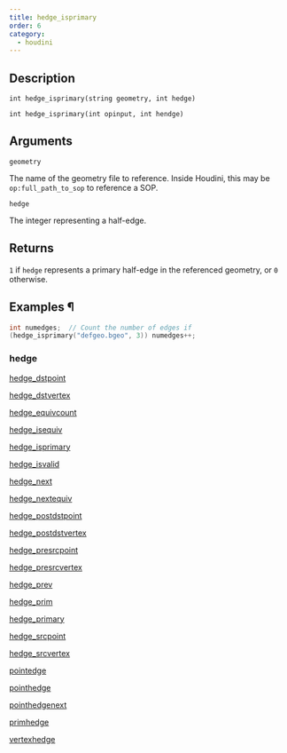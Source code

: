 ```yaml
---
title: hedge_isprimary
order: 6
category:
  - houdini
---
```


## Description

`int hedge_isprimary(string geometry, int hedge)`

`int hedge_isprimary(int opinput, int hendge)`

## Arguments

`geometry`

The name of the geometry file to reference. Inside Houdini, this may be
`op:full_path_to_sop` to reference a SOP.

`hedge`

The integer representing a half-edge.

## Returns

`1` if `hedge` represents a primary half-edge in the referenced geometry, or
`0` otherwise.

## Examples ¶

```c
int numedges;  // Count the number of edges if
(hedge_isprimary("defgeo.bgeo", 3)) numedges++;
```

### hedge

[hedge_dstpoint](hedge_dstpoint.html)

[hedge_dstvertex](hedge_dstvertex.html)

[hedge_equivcount](hedge_equivcount.html)

[hedge_isequiv](hedge_isequiv.html)

[hedge_isprimary](hedge_isprimary.html)

[hedge_isvalid](hedge_isvalid.html)

[hedge_next](hedge_next.html)

[hedge_nextequiv](hedge_nextequiv.html)

[hedge_postdstpoint](hedge_postdstpoint.html)

[hedge_postdstvertex](hedge_postdstvertex.html)

[hedge_presrcpoint](hedge_presrcpoint.html)

[hedge_presrcvertex](hedge_presrcvertex.html)

[hedge_prev](hedge_prev.html)

[hedge_prim](hedge_prim.html)

[hedge_primary](hedge_primary.html)

[hedge_srcpoint](hedge_srcpoint.html)

[hedge_srcvertex](hedge_srcvertex.html)

[pointedge](pointedge.html)

[pointhedge](pointhedge.html)

[pointhedgenext](pointhedgenext.html)

[primhedge](primhedge.html)

[vertexhedge](vertexhedge.html)
